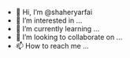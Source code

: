 - 👋 Hi, I’m @shaheryarfai
- 👀 I’m interested in ...
- 🌱 I’m currently learning ...
- 💞️ I’m looking to collaborate on ...
- 📫 How to reach me ...

<!---
shaheryarfai/shaheryarfai is a ✨ special ✨ repository because its `README.md` (this file) appears on your GitHub profile.
You can click the Preview link to take a look at your changes.
--->

